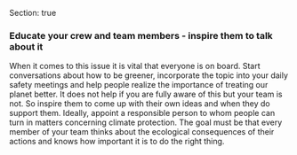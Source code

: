 Section: true

### Educate your crew and team members - inspire them to talk about it

When it comes to this issue it is vital that everyone is on board. Start conversations about how to be greener, incorporate the topic into your daily safety meetings and help people realize the importance of treating our planet better. It does not help if you are fully aware of this but your team is not. So inspire them to come up with their own ideas and when they do support them. Ideally, appoint a responsible person to whom people can turn in matters concerning climate protection. The goal must be that every member of your team thinks about the ecological consequences of their actions and knows how important it is to do the right thing.